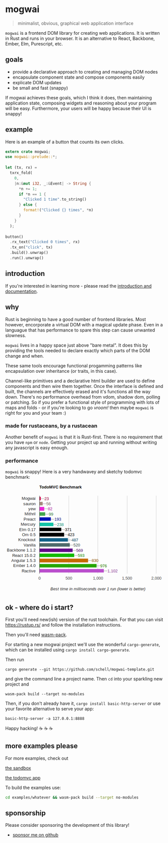 # mogwai
> minimalist, obvious, graphical web application interface

`mogwai` is a frontend DOM library for creating web applications.
It is written in Rust and runs in your browser. It is an alternative
to React, Backbone, Ember, Elm, Purescript, etc.

## goals

* provide a declarative approach to creating and managing DOM nodes
* encapsulate component state and compose components easily
* explicate DOM updates
* be small and fast (snappy)

If mogwai achieves these goals, which I think it does, then maintaining
application state, composing widgets and reasoning about your program will be
easy. Furthermore, your users will be happy because their UI is snappy!

## example
Here is an example of a button that counts its own clicks.

```rust
extern crate mogwai;
use mogwai::prelude::*;

let (tx, rx) =
  txrx_fold(
    0,
    |n:&mut i32, _:&Event| -> String {
      *n += 1;
      if *n == 1 {
        "Clicked 1 time".to_string()
      } else {
        format!("Clicked {} times", *n)
      }
    }
  );

button()
  .rx_text("Clicked 0 times", rx)
  .tx_on("click", tx)
  .build().unwrap()
  .run().unwrap()
```

## introduction
If you're interested in learning more - please read the [introduction and
documentation](https://docs.rs/mogwai/).

## why
Rust is beginning to have a good number of frontend libraries. Most however,
encorporate a virtual DOM with a magical update phase. Even in a languague that
has performance to spare this step can cause unwanted slowness.

`mogwai` lives in a happy space just above "bare metal". It does this by
providing the tools needed to declare exactly which parts of the DOM change and
when.

These same tools encourage functional progamming patterns like encapsulation over
inheritance (or traits, in this case).

Channel-like primitives and a declarative html builder are used to define
components and then wire them together. Once the interface is defined and built,
the channels are effectively erased and it's functions all the way down. There's
no performance overhead from vdom, shadow dom, polling or patching. So if you
prefer a functional style of programming with lots of maps and folds - or if
you're looking to go _vroom!_ then maybe `mogwai` is right for you and your
team :)

### made for rustaceans, by a rustacean
Another benefit of `mogwai` is that it is Rust-first. There is no requirement
that you have `npm` or `node`. Getting your project up and running without
writing any javascript is easy enough.

### performance
`mogwai` is snappy! Here is a very handwavey and sketchy todomvc benchmark:

![mogwai performance benchmarking](img/perf.png)

## ok - where do i start?
First you'll need new(ish) version of the rust toolchain. For that you can visit
https://rustup.rs/ and follow the installation instructions.

Then you'll need [wasm-pack](https://rustwasm.github.io/wasm-pack/installer/).

For starting a new mogwai project we'll use the wonderful `cargo-generate`, which
can be installed using `cargo install cargo-generate`.

Then run
```
cargo generate --git https://github.com/schell/mogwai-template.git
```
and give the command line a project name. Then `cd` into your sparkling new
project and
```
wasm-pack build --target no-modules
```
Then, if you don't already have it, `cargo install basic-http-server` or use your
favorite alternative to serve your app:
```
basic-http-server -a 127.0.0.1:8888
```
Happy hacking! :coffee: :coffee: :coffee:

## more examples please
For more examples, check out

[the sandbox](https://github.com/schell/mogwai/blob/master/examples/sandbox/)

[the todomvc app](https://github.com/schell/mogwai/blob/master/examples/todomvc)

To build the examples use:
```bash
cd examples/whatever && wasm-pack build --target no-modules
```

## sponsorship
Please consider sponsoring the development of this library!

* [sponsor me on github](https://github.com/sponsors/schell/)
